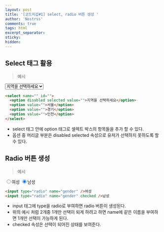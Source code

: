 ```yaml
---
layout: post
title: '[코드지갑#1] select, radio 버튼 생성 '
author: 'Nostrss'
comments: true
tags: html
excerpt_separator:
sticky:
hidden:
---
```


## Select 태그 활용

> 예시

  <select name="" id="">
    <option disabled selected  value="">지역을 선택하세요</option> 
    <option value="">서울</option>
    <option value="">경기</option>
    <option value="">인천</option>
  </select>

<br>

```html
<select name="" id="">
  <option disabled selected value="">지역을 선택하세요</option>
  <option value="">서울</option>
  <option value="">경기</option>
  <option value="">인천</option>
</select>
```

- select 태그 안에 option 태그로 셀렉트 박스의 항목들을 추가 할 수 있다.
- 옵션 중 머리글 부분은 disabled selected 속성으로 유저가 선택하지 못하도록 할 수 있다.

## Radio 버튼 생성

> 예시

<input type="radio" name="gender">여성
<input type="radio" name="gender" checked >남성

```html
<input type="radio" name="gender" />여성
<input type="radio" name="gender" checked />남성
```

- input 태그에 type을 radio로 부여하면 radio 버튼이 생성된다.
- 위의 예시 처럼 2개중 1개만 선택이 되게 하려고 하면 name에 같은 이름을 부여하면 1개만 선택이 가능하게 된다.
- checked 속성은 선택이 되어진 상태를 보여준다.
